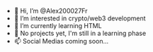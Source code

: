- 👋 Hi, I’m @Alex200027Fr
- 👀 I’m interested in crypto/web3 development
- 🌱 I’m currently learning HTML
- 💞️ No projects yet, I'm still in a learning phase
- 📫 Social Medias coming soon...

<!---
Alex200027Fr/Alex200027Fr is a ✨ special ✨ repository because its `README.md` (this file) appears on your GitHub profile.
You can click the Preview link to take a look at your changes.
--->
